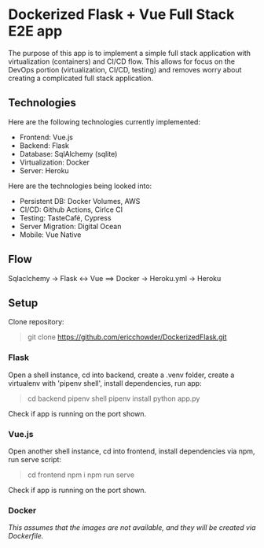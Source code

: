 # Dockerized Flask + Vue Full Stack E2E app

The purpose of this app is to implement a simple full stack application 
with virtualization (containers) and CI/CD flow. This allows for focus
on the DevOps portion (virtualization, CI/CD, testing) and removes worry
about creating a complicated full stack application.

## Technologies

Here are the following technologies currently implemented:
- Frontend: Vue.js
- Backend: Flask
- Database: SqlAlchemy (sqlite)
- Virtualization: Docker
- Server: Heroku

Here are the technologies being looked into:
- Persistent DB: Docker Volumes, AWS
- CI/CD: Github Actions, Cirlce CI
- Testing: TasteCafé, Cypress
- Server Migration: Digital Ocean
- Mobile: Vue Native

## Flow

Sqlaclchemy -> Flask <-> Vue ==> Docker -> Heroku.yml -> Heroku

## Setup

Clone repository:
>git clone https://github.com/ericchowder/DockerizedFlask.git

### Flask

Open a shell instance, cd into backend, create a .venv folder, create 
a virtualenv with 'pipenv shell', install dependencies, run app:
> cd backend
> pipenv shell
> pipenv install
> python app.py

Check if app is running on the port shown.

### Vue.js

Open another shell instance, cd into frontend, install dependencies via
npm, run serve script:
> cd frontend
> npm i
> npm run serve

Check if app is running on the port shown.

### Docker

*This assumes that the images are not available, and they will be created
via Dockerfile.*

